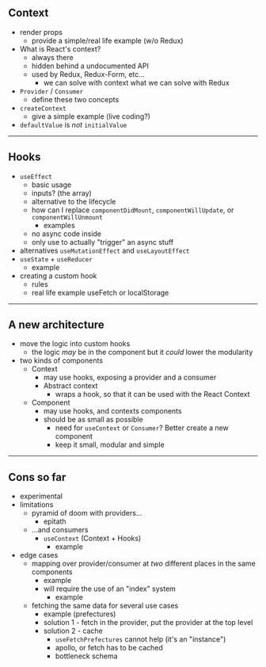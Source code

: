 <!-- $width: 1500 -->
<!-- $height: 1500 -->

## Context
  - render props
    - provide a simple/real life example (w/o Redux)
  - What is React's context?
    - always there
    - hidden behind a undocumented API
    - used by Redux, Redux-Form, etc...
      - we can solve with context what we can solve with Redux
  - `Provider` / `Consumer`
    - define these two concepts
  - `createContext`
    - give a simple example (live coding?)
  - `defaultValue` is _not_ `initialValue`

---

## Hooks
  - `useEffect`
    - basic usage
    - inputs? (the array)
    - alternative to the lifecycle
    - how can I replace `componentDidMount`, `componentWillUpdate`, or `componentWillUnmount`
      - examples
    - no async code inside
    - only use to actually "trigger" an async stuff
  - alternatives `useMutationEffect` and `useLayoutEffect`
  - `useState` + `useReducer`
    - example
  - creating a custom hook
    - rules
    - real life example useFetch or localStorage

---

## A new architecture
  - move the logic into custom hooks
    - the logic _may_ be in the component but it _could_ lower the modularity
  - two kinds of components
    - Context
      - may use hooks, exposing a provider and a consumer
      - Abstract context
        - wraps a hook, so that it can be used with the React Context
    - Component
      - may use hooks, and contexts components
      - should be as small as possible
        - need for `useContext` or `Consumer`? Better create a new component
        - keep it small, modular and simple

---

## Cons so far
  - experimental
  - limitations
    - pyramid of doom with providers...
      - epitath
    - ...and consumers
      - `useContext` (Context + Hooks)
        - example
  - edge cases
    - mapping over provider/consumer at _two_ different places in the same components
      - example
      - will require the use of an "index" system
        - example
    - fetching the same data for several use cases
      - example (prefectures)
      - solution 1 - fetch in the provider, put the provider at the top level
      - solution 2 - cache
        - `useFetchPrefectures` cannot help (it's an "instance")
        - apollo, or fetch has to be cached
        - bottleneck schema
